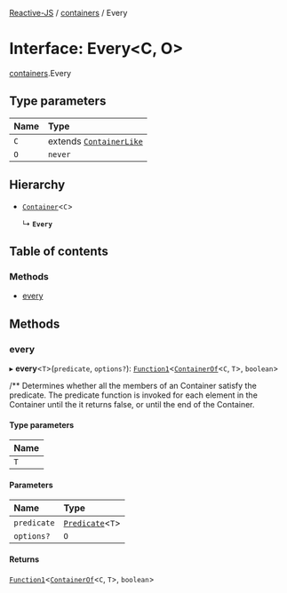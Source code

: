 [Reactive-JS](../README.md) / [containers](../modules/containers.md) / Every

# Interface: Every<C, O\>

[containers](../modules/containers.md).Every

## Type parameters

| Name | Type |
| :------ | :------ |
| `C` | extends [`ContainerLike`](containers.ContainerLike.md) |
| `O` | `never` |

## Hierarchy

- [`Container`](containers.Container.md)<`C`\>

  ↳ **`Every`**

## Table of contents

### Methods

- [every](containers.Every.md#every)

## Methods

### every

▸ **every**<`T`\>(`predicate`, `options?`): [`Function1`](../modules/functions.md#function1)<[`ContainerOf`](../modules/containers.md#containerof)<`C`, `T`\>, `boolean`\>

/**
Determines whether all the members of an Container satisfy the predicate.
The predicate function is invoked for each element in the Container until the
it returns false, or until the end of the Container.

#### Type parameters

| Name |
| :------ |
| `T` |

#### Parameters

| Name | Type |
| :------ | :------ |
| `predicate` | [`Predicate`](../modules/functions.md#predicate)<`T`\> |
| `options?` | `O` |

#### Returns

[`Function1`](../modules/functions.md#function1)<[`ContainerOf`](../modules/containers.md#containerof)<`C`, `T`\>, `boolean`\>
